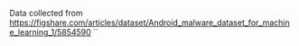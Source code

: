 Data collected from https://figshare.com/articles/dataset/Android_malware_dataset_for_machine_learning_1/5854590
``